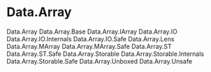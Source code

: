 # Data.Array

Data.Array
Data.Array.Base
Data.Array.IArray
Data.Array.IO
Data.Array.IO.Internals
Data.Array.IO.Safe
Data.Array.Lens
Data.Array.MArray
Data.Array.MArray.Safe
Data.Array.ST
Data.Array.ST.Safe
Data.Array.Storable
Data.Array.Storable.Internals
Data.Array.Storable.Safe
Data.Array.Unboxed
Data.Array.Unsafe
